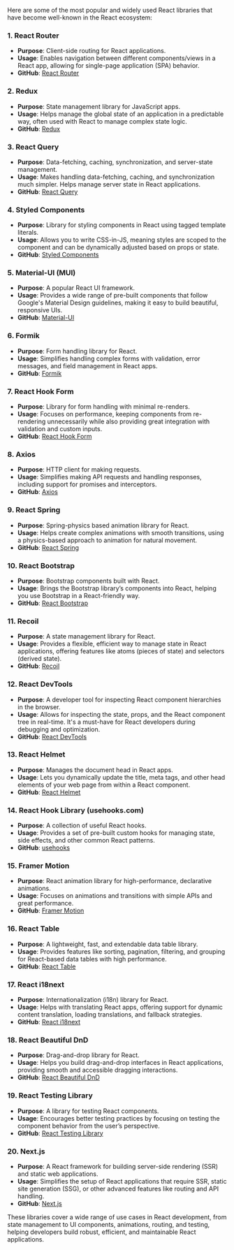 

Here are some of the most popular and widely used React libraries that have become well-known in the React ecosystem:

### 1. **React Router**
   - **Purpose**: Client-side routing for React applications.
   - **Usage**: Enables navigation between different components/views in a React app, allowing for single-page application (SPA) behavior.
   - **GitHub**: [React Router](https://github.com/remix-run/react-router)

### 2. **Redux**
   - **Purpose**: State management library for JavaScript apps.
   - **Usage**: Helps manage the global state of an application in a predictable way, often used with React to manage complex state logic.
   - **GitHub**: [Redux](https://github.com/reduxjs/redux)

### 3. **React Query**
   - **Purpose**: Data-fetching, caching, synchronization, and server-state management.
   - **Usage**: Makes handling data-fetching, caching, and synchronization much simpler. Helps manage server state in React applications.
   - **GitHub**: [React Query](https://github.com/TanStack/react-query)

### 4. **Styled Components**
   - **Purpose**: Library for styling components in React using tagged template literals.
   - **Usage**: Allows you to write CSS-in-JS, meaning styles are scoped to the component and can be dynamically adjusted based on props or state.
   - **GitHub**: [Styled Components](https://github.com/styled-components/styled-components)

### 5. **Material-UI (MUI)**
   - **Purpose**: A popular React UI framework.
   - **Usage**: Provides a wide range of pre-built components that follow Google's Material Design guidelines, making it easy to build beautiful, responsive UIs.
   - **GitHub**: [Material-UI](https://github.com/mui/material-ui)

### 6. **Formik**
   - **Purpose**: Form handling library for React.
   - **Usage**: Simplifies handling complex forms with validation, error messages, and field management in React apps.
   - **GitHub**: [Formik](https://github.com/jaredpalmer/formik)

### 7. **React Hook Form**
   - **Purpose**: Library for form handling with minimal re-renders.
   - **Usage**: Focuses on performance, keeping components from re-rendering unnecessarily while also providing great integration with validation and custom inputs.
   - **GitHub**: [React Hook Form](https://github.com/react-hook-form/react-hook-form)

### 8. **Axios**
   - **Purpose**: HTTP client for making requests.
   - **Usage**: Simplifies making API requests and handling responses, including support for promises and interceptors.
   - **GitHub**: [Axios](https://github.com/axios/axios)

### 9. **React Spring**
   - **Purpose**: Spring-physics based animation library for React.
   - **Usage**: Helps create complex animations with smooth transitions, using a physics-based approach to animation for natural movement.
   - **GitHub**: [React Spring](https://github.com/pmndrs/react-spring)

### 10. **React Bootstrap**
   - **Purpose**: Bootstrap components built with React.
   - **Usage**: Brings the Bootstrap library’s components into React, helping you use Bootstrap in a React-friendly way.
   - **GitHub**: [React Bootstrap](https://github.com/react-bootstrap/react-bootstrap)

### 11. **Recoil**
   - **Purpose**: A state management library for React.
   - **Usage**: Provides a flexible, efficient way to manage state in React applications, offering features like atoms (pieces of state) and selectors (derived state).
   - **GitHub**: [Recoil](https://github.com/facebookexperimental/Recoil)

### 12. **React DevTools**
   - **Purpose**: A developer tool for inspecting React component hierarchies in the browser.
   - **Usage**: Allows for inspecting the state, props, and the React component tree in real-time. It's a must-have for React developers during debugging and optimization.
   - **GitHub**: [React DevTools](https://github.com/facebook/react-devtools)

### 13. **React Helmet**
   - **Purpose**: Manages the document head in React apps.
   - **Usage**: Lets you dynamically update the title, meta tags, and other head elements of your web page from within a React component.
   - **GitHub**: [React Helmet](https://github.com/nfl/react-helmet)

### 14. **React Hook Library (usehooks.com)**
   - **Purpose**: A collection of useful React hooks.
   - **Usage**: Provides a set of pre-built custom hooks for managing state, side effects, and other common React patterns.
   - **GitHub**: [usehooks](https://github.com/uidotdev/usehooks)

### 15. **Framer Motion**
   - **Purpose**: React animation library for high-performance, declarative animations.
   - **Usage**: Focuses on animations and transitions with simple APIs and great performance.
   - **GitHub**: [Framer Motion](https://github.com/framer/motion)

### 16. **React Table**
   - **Purpose**: A lightweight, fast, and extendable data table library.
   - **Usage**: Provides features like sorting, pagination, filtering, and grouping for React-based data tables with high performance.
   - **GitHub**: [React Table](https://github.com/TanStack/react-table)

### 17. **React i18next**
   - **Purpose**: Internationalization (i18n) library for React.
   - **Usage**: Helps with translating React apps, offering support for dynamic content translation, loading translations, and fallback strategies.
   - **GitHub**: [React i18next](https://github.com/i18next/react-i18next)

### 18. **React Beautiful DnD**
   - **Purpose**: Drag-and-drop library for React.
   - **Usage**: Helps you build drag-and-drop interfaces in React applications, providing smooth and accessible dragging interactions.
   - **GitHub**: [React Beautiful DnD](https://github.com/atlassian/react-beautiful-dnd)

### 19. **React Testing Library**
   - **Purpose**: A library for testing React components.
   - **Usage**: Encourages better testing practices by focusing on testing the component behavior from the user’s perspective.
   - **GitHub**: [React Testing Library](https://github.com/testing-library/react-testing-library)

### 20. **Next.js**
   - **Purpose**: A React framework for building server-side rendering (SSR) and static web applications.
   - **Usage**: Simplifies the setup of React applications that require SSR, static site generation (SSG), or other advanced features like routing and API handling.
   - **GitHub**: [Next.js](https://github.com/vercel/next.js)

These libraries cover a wide range of use cases in React development, from state management to UI components, animations, routing, and testing, helping developers build robust, efficient, and maintainable React applications.